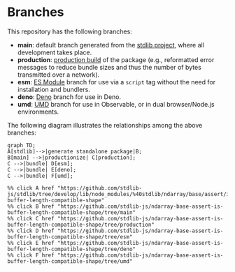 <!--

@license Apache-2.0

Copyright (c) 2022 The Stdlib Authors.

Licensed under the Apache License, Version 2.0 (the "License");
you may not use this file except in compliance with the License.
You may obtain a copy of the License at

    http://www.apache.org/licenses/LICENSE-2.0

Unless required by applicable law or agreed to in writing, software
distributed under the License is distributed on an "AS IS" BASIS,
WITHOUT WARRANTIES OR CONDITIONS OF ANY KIND, either express or implied.
See the License for the specific language governing permissions and
limitations under the License.

-->

# Branches

This repository has the following branches:

-   **main**: default branch generated from the [stdlib project][stdlib-url], where all development takes place.
-   **production**: [production build][production-url] of the package (e.g., reformatted error messages to reduce bundle sizes and thus the number of bytes transmitted over a network).
-   **esm**: [ES Module][esm-url] branch for use via a `script` tag without the need for installation and bundlers.
-   **deno**: [Deno][deno-url] branch for use in Deno.
-   **umd**: [UMD][umd-url] branch for use in Observable, or in dual browser/Node.js environments.

The following diagram illustrates the relationships among the above branches:

```mermaid
graph TD;
A[stdlib]-->|generate standalone package|B;
B[main] -->|productionize| C[production];
C -->|bundle| D[esm];
C -->|bundle| E[deno];
C -->|bundle| F[umd];

%% click A href "https://github.com/stdlib-js/stdlib/tree/develop/lib/node_modules/%40stdlib/ndarray/base/assert/is-buffer-length-compatible-shape"
%% click B href "https://github.com/stdlib-js/ndarray-base-assert-is-buffer-length-compatible-shape/tree/main"
%% click C href "https://github.com/stdlib-js/ndarray-base-assert-is-buffer-length-compatible-shape/tree/production"
%% click D href "https://github.com/stdlib-js/ndarray-base-assert-is-buffer-length-compatible-shape/tree/esm"
%% click E href "https://github.com/stdlib-js/ndarray-base-assert-is-buffer-length-compatible-shape/tree/deno"
%% click F href "https://github.com/stdlib-js/ndarray-base-assert-is-buffer-length-compatible-shape/tree/umd"
```

[stdlib-url]: https://github.com/stdlib-js/stdlib/tree/develop/lib/node_modules/%40stdlib/ndarray/base/assert/is-buffer-length-compatible-shape
[production-url]: https://github.com/stdlib-js/ndarray-base-assert-is-buffer-length-compatible-shape/tree/production
[deno-url]: https://github.com/stdlib-js/ndarray-base-assert-is-buffer-length-compatible-shape/tree/deno
[umd-url]: https://github.com/stdlib-js/ndarray-base-assert-is-buffer-length-compatible-shape/tree/umd
[esm-url]: https://github.com/stdlib-js/ndarray-base-assert-is-buffer-length-compatible-shape/tree/esm